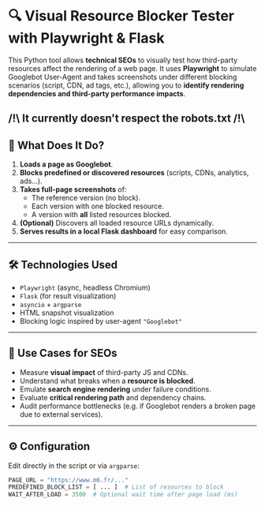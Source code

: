 # 🔍 Visual Resource Blocker Tester with Playwright & Flask

This Python tool allows **technical SEOs** to visually test how third-party resources affect the rendering of a web page. It uses **Playwright** to simulate Googlebot User-Agent and takes screenshots under different blocking scenarios (script, CDN, ad tags, etc.), allowing you to **identify rendering dependencies and third-party performance impacts**.

/!\ It currently doesn't respect the robots.txt /!\
---

## 🚀 What Does It Do?

1. **Loads a page as Googlebot**.
2. **Blocks predefined or discovered resources** (scripts, CDNs, analytics, ads...).
3. **Takes full-page screenshots** of:
   - The reference version (no block).
   - Each version with one blocked resource.
   - A version with **all** listed resources blocked.
4. **(Optional)** Discovers all loaded resource URLs dynamically.
5. **Serves results in a local Flask dashboard** for easy comparison.

---

## 🛠 Technologies Used

- `Playwright` (async, headless Chromium)
- `Flask` (for result visualization)
- `asyncio` + `argparse`
- HTML snapshot visualization
- Blocking logic inspired by user-agent `"Googlebot"`

---

## 📸 Use Cases for SEOs

- Measure **visual impact** of third-party JS and CDNs.
- Understand what breaks when a **resource is blocked**.
- Emulate **search engine rendering** under failure conditions.
- Evaluate **critical rendering path** and dependency chains.
- Audit performance bottlenecks (e.g. if Googlebot renders a broken page due to external services).

---

## ⚙️ Configuration

Edit directly in the script or via `argparse`:

```python
PAGE_URL = "https://www.m6.fr/..."
PREDEFINED_BLOCK_LIST = [ ... ]  # List of resources to block
WAIT_AFTER_LOAD = 3500  # Optional wait time after page load (ms)
